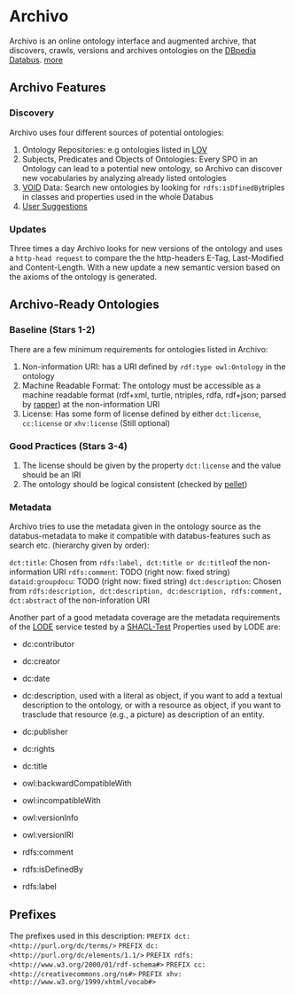 # Archivo

Archivo is an online ontology interface and augmented archive, that discovers, crawls, versions and archives ontologies on the [DBpedia Databus](https://dataus.dbpedia.org/ontologies). [more](https://svn.aksw.org/papers/2020/semantics_archivo/public.pdf)

## Archivo Features

### Discovery

Archivo uses four different sources of potential ontologies:

1. Ontology Repositories: e.g ontologies listed in [LOV](https://lov.linkeddata.es/dataset/lov/)
2. Subjects, Predicates and Objects of Ontologies: Every SPO in an Ontology can lead to a potential new ontology, so Archivo can discover new vocabularies by analyzing already listed ontologies
3. [VOID](https://www.w3.org/TR/void/) Data: Search new ontologies by looking for `rdfs:isDfinedBy`triples in classes and properties used in the whole Databus    
4. [User Suggestions](http://archivo.dbpedia.org/)


### Updates
Three times a day Archivo looks for new versions of the ontology and uses a `http-head request` to compare the the http-headers E-Tag, Last-Modified and Content-Length. With a new update a new semantic version based on the axioms of the ontology is generated.

## Archivo-Ready Ontologies

### Baseline (Stars 1-2)

There are a few minimum requirements for ontologies listed in Archivo:

1. Non-information URI: has a URI defined by `rdf:type owl:Ontology` in the ontology
2. Machine Readable Format: The ontology must be accessible as a machine readable format (rdf+xml, turtle, ntriples, rdfa, rdf+json; parsed by [rapper](http://librdf.org/raptor/)) at the non-information URI 
3. License: Has some form of license defined by either `dct:license`, `cc:license` or `xhv:license` (Still optional)

### Good Practices (Stars 3-4)
1. The license should be given by the property `dct:license` and the value should be an IRI
2. The ontology should be logical consistent (checked by [pellet](https://github.com/stardog-union/pellet))

### Metadata
Archivo tries to use the metadata given in the ontology source as the databus-metadata to make it compatible with databus-features such as search etc. (hierarchy given by order):

`dct:title`: Chosen from `rdfs:label, dct:title or dc:title`of the non-information URI
`rdfs:comment`: TODO (right now: fixed string)
`dataid:groupdocu`: TODO (right now: fixed string)
`dct:description`: Chosen from `rdfs:description, dct:description, dc:description, rdfs:comment, dct:abstract` of the non-inforation URI

Another part of a good metadata coverage are the metadata requirements of the [LODE](https://essepuntato.it/lode) service tested by a [SHACL-Test](https://github.com/dbpedia/Archivo/blob/master/shacl-library/LODE.ttl)
Properties used by LODE are:
-   dc:contributor
    
-   dc:creator
    
-   dc:date
    
-   dc:description, used with a literal as object, if you want to add a textual description to the ontology, or with a resource as object, if you want to trasclude that resource (e.g., a picture) as description of an entity.
    
-   dc:publisher
    
-   dc:rights
    
-   dc:title
    
-   owl:backwardCompatibleWith
    
-   owl:incompatibleWith
    
-   owl:versionInfo
    
-   owl:versionIRI
    
-   rdfs:comment
    
-   rdfs:isDefinedBy
    
-   rdfs:label


## Prefixes
The prefixes used in this description:
`PREFIX dct: <http://purl.org/dc/terms/>`
`PREFIX dc: <http://purl.org/dc/elements/1.1/>`
`PREFIX rdfs: <http://www.w3.org/2000/01/rdf-schema#>`
`PREFIX cc: <http://creativecommons.org/ns#>`
`PREFIX xhv: <http://www.w3.org/1999/xhtml/vocab#>`
